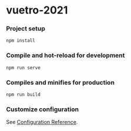 # vuetro-2021

### Project setup
```
npm install
```

### Compile and hot-reload for development
```
npm run serve
```

### Compiles and minifies for production
```
npm run build
```

### Customize configuration
See [Configuration Reference](https://cli.vuejs.org/config/).
